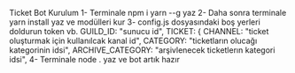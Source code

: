 Ticket Bot Kurulum
1- Terminale npm i yarn --g yaz
2- Daha sonra terminale yarn install yaz ve modülleri kur
3- config.js dosyasındaki boş yerleri doldurun token vb.
GUILD_ID: "sunucu id",
  TICKET: {
    CHANNEL: "ticket oluşturmak için kullanılcak kanal id",
    CATEGORY: "ticketların olucağı kategorinin idsi",
    ARCHIVE_CATEGORY: "arşivlenecek ticketlerın kategori idsi",
4- Terminale node . yaz ve bot artık hazır
